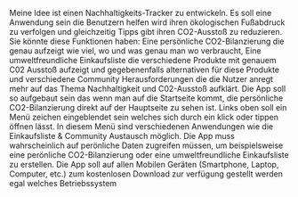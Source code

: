 Meine Idee ist einen Nachhaltigkeits-Tracker zu entwickeln. Es soll eine Anwendung sein die Benutzern helfen wird ihren ökologischen Fußabdruck zu verfolgen und gleichzeitig Tipps gibt ihren CO2-Ausstoß zu reduzieren. Sie könnte diese Funktionen haben: Eine persönliche CO2-Bilanzierung die genau aufzeigt wie viel, wo und was genau man wo verbraucht, Eine umweltfreundliche Einkaufsliste die verschiedene Produkte mit genauem C02 Ausstoß aufzeigt und gegebenenfalls alternativen für diese Produkte und verschiedene Community Herausforderungen die die Nutzer anregt mehr auf das Thema Nachhaltigkeit und C02-Ausstoß aufklärt. Die App soll so aufgebaut sein das wenn man auf die Startseite kommt, die persönliche CO2-Bilanzierung direkt auf der Hauptseite zu sehen ist. Links oben soll ein Menü zeichen eingeblendet sein welches sich durch ein klick oder tippen öffnen lässt. In diesem Menü sind verschiedenen Anwendungen wie die Einkaufsliste & Community Austausch möglich. Die App muss wahrscheinlich auf perönliche Daten zugreifen müssen, um beispielsweise eine perönliche CO2-Bilanzierung oder eine umweltfreundliche Einkaufsliste zu erstellen. Die App soll auf allen Mobilen Geräten (Smartphone, Laptop, Computer, etc.) zum kostenlosen Download zur verfügung gestellt werden egal welches Betriebssystem
